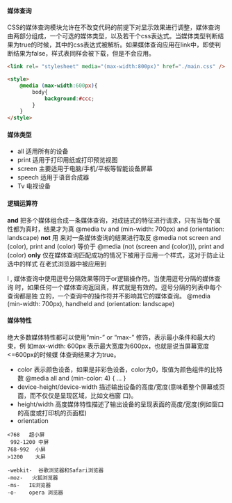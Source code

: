 #### 媒体查询

CSS的媒体查询模块允许在不改变代码的前提下对显示效果进行调整，媒体查询由两部分组成，一个可选的媒体类型，以及若干个css表达式。当媒体类型判断结果为true的时候，其中的css表达式被解析。如果媒体查询应用在link中，即使判断结果为false，样式表同样会被下载，但是不会应用。

```html
<link rel= "stylesheet" media="(max-width:800px)" href="./main.css" />

<style>
    @media (max-width:600px){
        body{
            background:#ccc;
        }
    }
</style>
```

####  媒体类型
- all 适用所有的设备
- print 适用于打印用纸或打印预览视图
- screen 主要适用于电脑/手机/平板等智能设备屏幕
- speech 适用于语音合成器
- Tv 电视设备

####  逻辑运算符
 **and** 把多个媒体组合成一条媒体查询，对成链式的特征进行请求，只有当每个属性都为真时，结果才为真
@media tv and (min-width: 700px) and (orientation: landscape)
 **not** 用 来对一条媒体查询的结果进行取反
@media not screen and (color), print and (color) 等价于
@media (not (screen and (color))), print and (color)
**only** 仅在媒体查询匹配成功的情况下被用于应用一个样式，这对于防止让选中的样式
在老式浏览器中被应用到
<link rel="stylesheet" media="only screen and (color)" href="example.css" />
l , 媒体查询中使用逗号分隔效果等同于or逻辑操作符。当使用逗号分隔的媒体查询
时，如果任何一个媒体查询返回真，样式就是有效的。逗号分隔的列表中每个查询都是独
立的，一个查询中的操作符并不影响其它的媒体查询。
@media (min-width: 700px), handheld and (orientation: landscape)

#### 媒体特性

绝大多数媒体特性都可以使用“min-” or “max-” 修饰，表示最小条件和最大约束，例
如max-width: 600px 表示最大宽度为600px，也就是说当屏幕宽度<=600px的时候媒
体查询结果才为true。

-  color
  表示颜色设备，如果是非彩色设备，color为0，取值为颜色组件的比特数
  @media all and (min-color: 4) { ... }
- device-height/device-width
  描述输出设备的高度/宽度(意味着整个屏幕或页面，而不仅仅是呈现区域，比如文档窗
  口)。
  <link rel="stylesheet" media="screen and (max-device-height: 799px)" href="" />
- height/width
  高度媒体特性描述了输出设备的呈现表面的高度/宽度(例如窗口的高度或打印机的页面框)
- orientation

```shell
<768   超小屏
 992-1200 中屏
768-992  小屏
>1200    大屏

-webkit-  谷歌浏览器和Safari浏览器
-moz-   火狐浏览器
-ms-   IE浏览器
-o-    opera 浏览器
    
```

